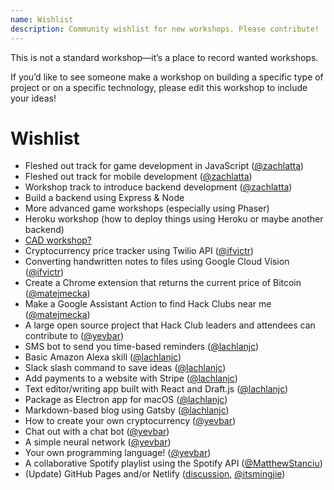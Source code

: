 ```yaml
---
name: Wishlist
description: Community wishlist for new workshops. Please contribute!
---
```


This is not a standard workshop—it’s a place to record wanted workshops.

If you’d like to see someone make a workshop on building a specific type of project or on a specific technology, please edit this workshop to include your ideas!

# Wishlist

- Fleshed out track for game development in JavaScript ([@zachlatta](https://github.com/zachlatta))
- Fleshed out track for mobile development ([@zachlatta](https://github.com/zachlatta))
- Workshop track to introduce backend development ([@zachlatta](https://github.com/zachlatta))
- Build a backend using Express & Node
- More advanced game workshops (especially using Phaser)
- Heroku workshop (how to deploy things using Heroku or maybe another backend)
- [CAD workshop?](https://hackclub.slack.com/archives/C3A6RB5SA/p1503953718000169)
- Cryptocurrency price tracker using Twilio API ([@ifvictr](https://github.com/ifvictr))
- Converting handwritten notes to files using Google Cloud Vision ([@ifvictr](https://github.com/ifvictr))
- Create a Chrome extension that returns the current price of Bitcoin ([@matejmecka](https://github.com/matejmecka))
- Make a Google Assistant Action to find Hack Clubs near me ([@matejmecka](https://github.com/matejmecka))
- A large open source project that Hack Club leaders and attendees can contribute to ([@yevbar](https://github.com/yevbar))
- SMS bot to send you time-based reminders ([@lachlanjc](https://github.com/lachlanjc))
- Basic Amazon Alexa skill ([@lachlanjc](https://github.com/lachlanjc))
- Slack slash command to save ideas ([@lachlanjc](https://github.com/lachlanjc))
- Add payments to a website with Stripe ([@lachlanjc](https://github.com/lachlanjc))
- Text editor/writing app built with React and Draft.js ([@lachlanjc](https://github.com/lachlanjc))
- Package as Electron app for macOS ([@lachlanjc](https://github.com/lachlanjc))
- Markdown-based blog using Gatsby ([@lachlanjc](https://github.com/lachlanjc))
- How to create your own cryptocurrency ([@yevbar](https://github.com/yevbar))
- Chat out with a chat bot ([@yevbar](https://github.com/yevbar))
- A simple neural network ([@yevbar](https://github.com/yevbar))
- Your own programming language! ([@yevbar](https://github.com/yevbar))
- A collaborative Spotify playlist using the Spotify API ([@MatthewStanciu](https://github.com/MatthewStanciu))
- (Update) GitHub Pages and/or Netlify ([discussion](https://github.com/hackclub/hackclub/issues/1181), [@itsmingjie](https://github.com/itsmingjie))
